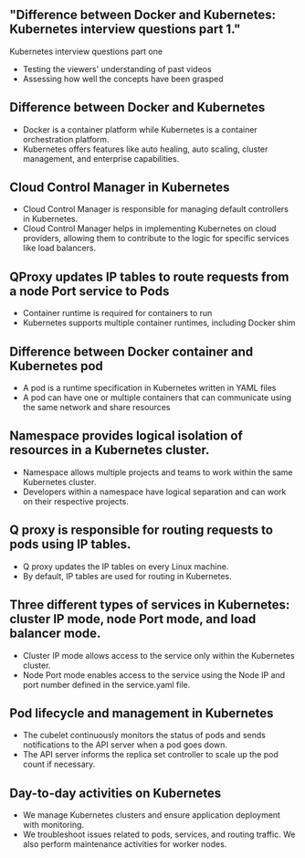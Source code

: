 

## "Difference between Docker and Kubernetes: Kubernetes interview questions part 1."

Kubernetes interview questions part one
- Testing the viewers' understanding of past videos
- Assessing how well the concepts have been grasped

## Difference between Docker and Kubernetes
- Docker is a container platform while Kubernetes is a container orchestration platform.
- Kubernetes offers features like auto healing, auto scaling, cluster management, and enterprise capabilities.

## Cloud Control Manager in Kubernetes
- Cloud Control Manager is responsible for managing default controllers in Kubernetes.
- Cloud Control Manager helps in implementing Kubernetes on cloud providers, allowing them to contribute to the logic for specific services like load balancers.

## QProxy updates IP tables to route requests from a node Port service to Pods
- Container runtime is required for containers to run
- Kubernetes supports multiple container runtimes, including Docker shim

## Difference between Docker container and Kubernetes pod
- A pod is a runtime specification in Kubernetes written in YAML files
- A pod can have one or multiple containers that can communicate using the same network and share resources

## Namespace provides logical isolation of resources in a Kubernetes cluster.
- Namespace allows multiple projects and teams to work within the same Kubernetes cluster.
- Developers within a namespace have logical separation and can work on their respective projects.

## Q proxy is responsible for routing requests to pods using IP tables.
- Q proxy updates the IP tables on every Linux machine.
- By default, IP tables are used for routing in Kubernetes.

## Three different types of services in Kubernetes: cluster IP mode, node Port mode, and load balancer mode.
- Cluster IP mode allows access to the service only within the Kubernetes cluster.
- Node Port mode enables access to the service using the Node IP and port number defined in the service.yaml file.

## Pod lifecycle and management in Kubernetes
- The cubelet continuously monitors the status of pods and sends notifications to the API server when a pod goes down.
- The API server informs the replica set controller to scale up the pod count if necessary.

## Day-to-day activities on Kubernetes
- We manage Kubernetes clusters and ensure application deployment with monitoring.
- We troubleshoot issues related to pods, services, and routing traffic. We also perform maintenance activities for worker nodes.
